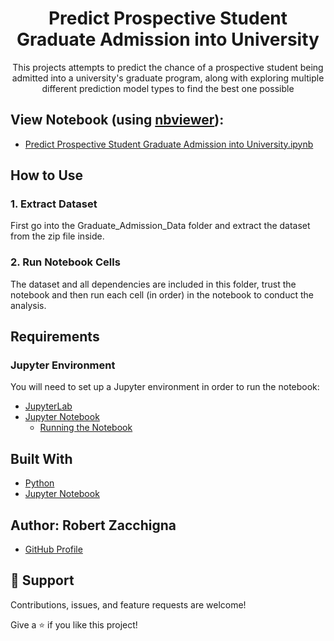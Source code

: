 <h1 align="center">Predict Prospective Student Graduate Admission into University</h1>

<p align="center">This projects attempts to predict the chance of a prospective student 
being admitted into a university's graduate program, along with exploring multiple 
different prediction model types to find the best one possible</p>


## View Notebook (using [nbviewer](https://nbviewer.jupyter.org/faq#what-is-nbviewer)):
* [Predict Prospective Student Graduate Admission into University.ipynb](https://nbviewer.jupyter.org/github/Robert-Zacchigna/Portfolio/blob/main/Predict%20Prospective%20Student%20Graduate%20Admission%20into%20University/Predict%20Prospective%20Student%20Graduate%20Admission%20into%20University.ipynb)


## How to Use

### 1. Extract Dataset

First go into the Graduate_Admission_Data folder and extract the dataset from the zip file inside.

### 2. Run Notebook Cells

The dataset and all dependencies are included in this folder, trust the notebook 
and then run each cell (in order) in the notebook to conduct the analysis.


## Requirements

### Jupyter Environment

You will need to set up a Jupyter environment in order to run the notebook:

* [JupyterLab](https://jupyterlab.readthedocs.io/en/stable/getting_started/installation.html#pip)
* [Jupyter Notebook](https://jupyter.readthedocs.io/en/latest/install/notebook-classic.html#alternative-for-experienced-python-users-installing-jupyter-with-pip)
    * [Running the Notebook](https://jupyter.readthedocs.io/en/latest/running.html#running)


## Built With

- [Python](https://www.python.org/downloads/)
- [Jupyter Notebook](https://jupyter.org/)


## Author: **Robert Zacchigna**

- [GitHub Profile](https://github.com/Robert-Zacchigna "Robert Zacchigna")

## 🤝 Support

Contributions, issues, and feature requests are welcome!

Give a ⭐ if you like this project!